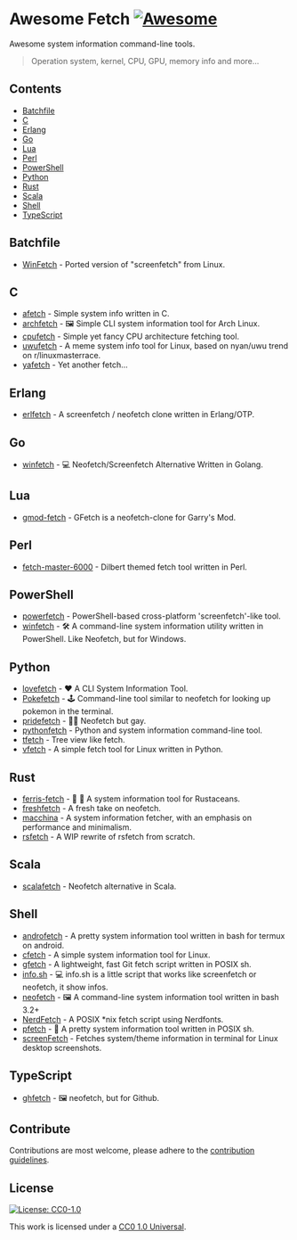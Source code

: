 # Awesome Fetch [![Awesome](https://awesome.re/badge.svg)](https://github.com/beucismis/awesome-fetch)

Awesome system information command-line tools.
> Operation system, kernel, CPU, GPU, memory info and more...

## Contents

- [Batchfile](#batchfile)
- [C](#c)
- [Erlang](#erlang)
- [Go](#go)
- [Lua](#lua)
- [Perl](#perl)
- [PowerShell](#powershell)
- [Python](#python)
- [Rust](#rust)
- [Scala](#scala)
- [Shell](#shell)
- [TypeScript](#typescript)

## Batchfile

- [WinFetch](https://github.com/hXR16F/WinFetch) - Ported version of "screenfetch" from Linux.

## C

- [afetch](https://github.com/13-CF/afetch) - Simple system info written in C.
- [archfetch](https://github.com/xxczaki/archfetch) - :framed_picture: Simple CLI system information tool for Arch Linux.
- [cpufetch](https://github.com/Dr-Noob/cpufetch) - Simple yet fancy CPU architecture fetching tool.
- [uwufetch](https://github.com/TheDarkBug/uwufetch) - A meme system info tool for Linux, based on nyan/uwu trend on r/linuxmasterrace.
- [yafetch](https://github.com/yrwq/yafetch) - Yet another fetch... 

## Erlang

- [erlfetch](https://github.com/vereis/erlfetch) - A screenfetch / neofetch clone written in Erlang/OTP.

## Go

- [winfetch](https://github.com/M4cs/winfetch) - :computer: Neofetch/Screenfetch Alternative Written in Golang.

## Lua 

- [gmod-fetch](https://github.com/garryspins/gmod-fetch) - GFetch is a neofetch-clone for Garry's Mod.

## Perl

- [fetch-master-6000](https://github.com/anhsirk0/fetch-master-6000) - Dilbert themed fetch tool written in Perl.

## PowerShell

- [powerfetch](https://github.com/jantari/powerfetch) - PowerShell-based cross-platform 'screenfetch'-like tool.
- [winfetch](https://github.com/lptstr/winfetch) - :hammer_and_wrench: A command-line system information utility written in PowerShell. Like Neofetch, but for Windows.

## Python

- [lovefetch](https://github.com/oppsec/lovefetch) - :heart: A CLI System Information Tool.
- [Pokefetch](https://github.com/rmccorm4/Pokefetch) - :joystick: Command-line tool similar to neofetch for looking up pokemon in the terminal.
- [pridefetch](https://github.com/charpointer/pridefetch) - :rainbow_flag: Neofetch but gay.
- [pythonfetch](https://github.com/beucismis/pythonfetch) - Python and system information command-line tool.
- [tfetch](https://github.com/Endlassy/tfetch) - Tree view like fetch.
- [vfetch](https://github.com/Lorago/vfetch) - A simple fetch tool for Linux written in Python.

## Rust

- [ferris-fetch](https://github.com/irevenko/ferris-fetch) - :art: :crab: A system information tool for Rustaceans.
- [freshfetch](https://github.com/K4rakara/freshfetch) - A fresh take on neofetch.
- [macchina](https://github.com/Macchina-CLI/macchina) - A system information fetcher, with an emphasis on performance and minimalism.
- [rsfetch](https://github.com/Phate6660/rsfetch) - A WIP rewrite of rsfetch from scratch.

## Scala

- [scalafetch](https://github.com/Phate6660/scalafetch) - Neofetch alternative in Scala.

## Shell

- [androfetch](https://github.com/laraib07/androfetch) - A pretty system information tool written in bash for termux on android.
- [cfetch](https://github.com/clieg/cfetch) - A simple system information tool for Linux.
- [gfetch](https://github.com/lptstr/gfetch) - A lightweight, fast Git fetch script written in POSIX sh.
- [info.sh](https://github.com/jusdepatate/info.sh) - :computer: info.sh is a little script that works like screenfetch or neofetch, it show infos.
- [neofetch](https://github.com/dylanaraps/neofetch) - :framed_picture: A command-line system information tool written in bash 3.2+
- [NerdFetch](https://github.com/ThatOneCalculator/NerdFetch) - A POSIX *nix fetch script using Nerdfonts.
- [pfetch](https://github.com/dylanaraps/pfetch) - :penguin: A pretty system information tool written in POSIX sh.
- [screenFetch](https://github.com/KittyKatt/screenFetch) - Fetches system/theme information in terminal for Linux desktop screenshots.

## TypeScript

- [ghfetch](https://github.com/bwac2517/ghfetch) - :framed_picture: neofetch, but for Github.

## Contribute

Contributions are most welcome, please adhere to the [contribution guidelines](CONTRIBUTING.md).

## License

[![License: CC0-1.0](https://licensebuttons.net/l/zero/1.0/88x31.png)](http://creativecommons.org/publicdomain/zero/1.0/)

This work is licensed under a [CC0 1.0 Universal](LICENSE).
